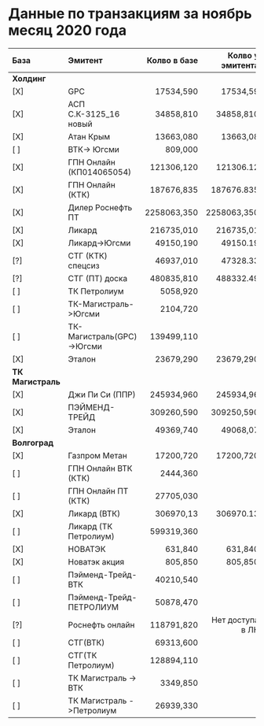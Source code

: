 # Данные по транзакциям за ноябрь месяц 2020 года
| База              | Эмитент                   | Колво в базе | Колво у эмитента |
| :--               | :--                       | --:          | --:              |
| **Холдинг**       |                           |              |                  |
| [X]               | GPC                       | 17534,590    | 17534,59         |
| [X]               | АСП С.К-3125_16 новый     | 34858,810    | 34858,810        |
| [X]               | Атан Крым                 | 13663,080    | 13663,08         |
| [ ]               | ВТК-> Югсми               | 809,000      |                  |
| [X]               | ГПН Онлайн (КП014065054)  | 121306,120   | 121306.12        |
| [X]               | ГПН Онлайн (КТК)          | 187676,835   | 187676.835       |
| [X]               | Дилер Роснефть ПТ         | 2258063,350  | 2258063,350      |
| [X]               | Ликард                    | 216735,010   | 216735,01        |
| [X]               | Ликард->Югсми             | 49150,190    | 49150.19         |
| [?]               | СТГ (КТК) спецсиз         | 46937,010    | 47328.33         |
| [?]               | СТГ (ПТ) доска            | 480835,810   | 488332.49        |
| [ ]               | ТК Петролиум              | 5058,920     |                  |
| [ ]               | ТК-Магистраль->Югсми      | 2104,720     |                  |
| [ ]               | ТК-Магистраль(GPC)->Югсми | 139499,110   |                  |
| [X]               | Эталон                    | 23679,290    | 23679,290        |
| **ТК Магистраль** |                           |              |                  |
| [X]               | Джи Пи Си (ППР)           | 245934,960   | 245934,96        |
| [X]               | ПЭЙМЕНД-ТРЕЙД             | 309260,590   | 309250,590       |
| [X]               | Эталон                    | 49369,740    | 49068,07         |
| **Волгоград**     |                           |              |                  |
| [X]               | Газпром Метан             | 17200,720    | 17200,720        |
| [ ]               | ГПН Онлайн ВТК (КТК)      | 2444,360     |                  |
| [ ]               | ГПН Онлайн ПТ (КТК)       | 27705,030    |                  |
| [X]               | Ликард (ВТК)              | 306970,13    | 306970.13        |
| [ ]               | Ликард (ТК Петролиум)     | 599319,360   |                  |
| [X]               | НОВАТЭК                   | 631,840      | 631,840          |
| [X]               | Новатэк акция             | 805,850      | 805,850          |
| [ ]               | Пэйменд-Трейд-ВТК         | 40210,540    |                  |
| [ ]               | Пэйменд-Трейд-ПЕТРОЛИУМ   | 50878,470    |                  |
| [?]               | Роснефть онлайн           | 118791,820   | Нет доступа в ЛК |
| [ ]               | СТГ(ВТК)                  | 69313,600    |                  |
| [ ]               | СТГ(ТК Петролиум)         | 128894,110   |                  |
| [ ]               | ТК Магистраль -> ВТК      | 3349,850     |                  |
| [ ]               | ТК Магистраль ->Петролиум | 26939,330    |                  |
